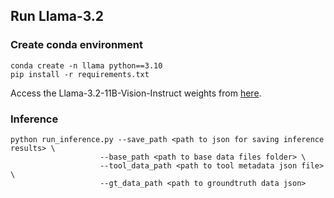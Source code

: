 ## Run Llama-3.2

### Create conda environment

```
conda create -n llama python==3.10
pip install -r requirements.txt
```

Access the Llama-3.2-11B-Vision-Instruct weights from [here](https://huggingface.co/meta-llama/Llama-3.2-11B-Vision-Instruct).


### Inference

```
python run_inference.py --save_path <path to json for saving inference results> \
					--base_path <path to base data files folder> \
				 	--tool_data_path <path to tool metadata json file> \
 					--gt_data_path <path to groundtruth data json>
```

